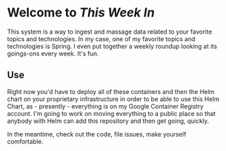 # Welcome to _This Week In_ 

This system is a way to ingest and massage data related to your favorite topics and technologies. In my case, one of my favorite topics and technologies is Spring. I even put together a weekly roundup looking at its goings-ons every week. It's fun. 


## Use 

Right now you'd have to deploy all of these containers and then the Helm chart on your proprietary infrastructure in order to be able to use this Helm Chart, as - presently - everything is on my Google Container Registry account. I'm going to work on moving everything to a public place so that anybody with Helm can add this repository and then get going, quickly. 

In the meantime, check out the code, file issues, make yourself comfortable. 
